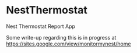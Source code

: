 # NestThermostat
Nest Thermostat Report App

Some write-up regarding this is in progress at
https://sites.google.com/view/monitormynest/home
